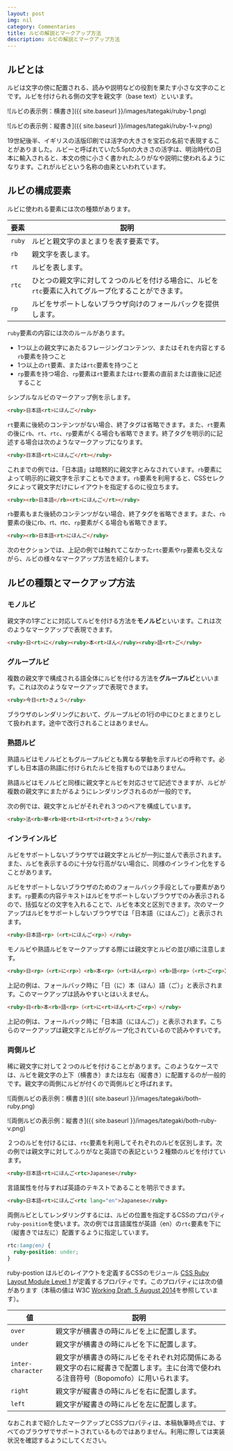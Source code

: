 ```yaml
---
layout: post
img: nil
category: Commentaries
title: ルビの解説とマークアップ方法
description: ルビの解説とマークアップ方法
---
```


ルビとは
------------------

ルビは文字の傍に配置される、読みや説明などの役割を果たす小さな文字のことです。ルビを付けられる側の文字を親文字（base text）といいます。

![ルビの表示例：横書き]({{ site.baseurl }}/images/tategaki/ruby-1.png)

![ルビの表示例：縦書き]({{ site.baseurl }}/images/tategaki/ruby-1-v.png)

19世紀後半、イギリスの活版印刷では活字の大きさを宝石の名前で表現することがありました。ルビーと呼ばれていた5.5ptの大きさの活字は、明治時代の日本に輸入されると、本文の傍に小さく書かれたふりがなや説明に使われるようになります。これがルビという名称の由来といわれています。

ルビの構成要素
------------------

ルビに使われる要素には次の種類があります。


|要素     | 説明 |
|--------|------|
|`ruby` | ルビと親文字のまとまりを表す要素です。 |
|`rb` | 親文字を表します。 |
|`rt` | ルビを表します。 |
|`rtc` | ひとつの親文字に対して２つのルビを付ける場合に、ルビを`rtc`要素に入れてグループ化することができます。|
|`rp` | ルビをサポートしないブラウザ向けのフォールバックを提供します。 |

`ruby`要素の内容には次のルールがあります。

- 1つ以上の親文字にあたるフレージングコンテンツ、またはそれを内容とする`rb`要素を持つこと
- 1つ以上の`rt`要素、または`rtc`要素を持つこと
- `rp`要素を持つ場合、`rp`要素は`rt`要素または`rtc`要素の直前または直後に記述すること


シンプルなルビのマークアップ例を示します。

```html
<ruby>日本語<rt>にほんご</ruby>
```

`rt`要素に後続のコンテンツがない場合、終了タグは省略できます。また、`rt`要素の後に`rb`、`rt`、`rtc`、`rp`要素がくる場合も省略できます。終了タグを明示的に記述する場合は次のようなマークアップになります。


```html
<ruby>日本語<rt>にほんご</rt></ruby>
```

これまでの例では、「日本語」は暗黙的に親文字とみなされています。`rb`要素によって明示的に親文字を示すこともできます。`rb`要素を利用すると、CSSセレクタによって親文字だけにレイアウトを指定するのに役立ちます。

```html
<ruby><rb>日本語</rb><rt>にほんご</rt></ruby>
```

`rb`要素もまた後続のコンテンツがない場合、終了タグを省略できます。また、`rb`要素の後にrb、rt、rtc、`rp`要素がくる場合も省略できます。

```html
<ruby><rb>日本語<rt>にほんご</ruby>
```

次のセクションでは、上記の例では触れてこなかった`rtc`要素や`rp`要素も交えながら、ルビの様々なマークアップ方法を紹介します。

ルビの種類とマークアップ方法
------------------------------------

### モノルビ

親文字の1字ごとに対応してルビを付ける方法を**モノルビ**といいます。これは次のようなマークアップで表現できます。

```html
<ruby>日<rt>に</ruby><ruby>本<rt>ほん</ruby><ruby>語<rt>ご</ruby>
```

### グループルビ

複数の親文字で構成される語全体にルビを付ける方法を**グループルビ**といいます。これは次のようなマークアップで表現できます。

```html
<ruby>今日<rt>きょう</ruby>
```

ブラウザのレンダリングにおいて、グループルビの1行の中にひとまとまりとして扱われます。途中で改行されることはありません。

### 熟語ルビ

熟語ルビはモノルビともグループルビとも異なる挙動を示すルビの呼称です。必ずしも日本語の熟語に付けられたルビを指すものではありません。

熟語ルビはモノルビと同様に親文字とルビを対応させて記述できますが、ルビが複数の親文字にまたがるようにレンダリングされるのが一般的です。

次の例では、親文字とルビがそれぞれ３つのペアを構成しています。

```html
<ruby>法<rb>華<rb>経<rt>ほ<rt>け<rt>きょう</ruby>
```

### インラインルビ

ルビをサポートしないブラウザでは親文字とルビが一列に並んで表示されます。また、ルビを表示するのに十分な行高がない場合に、同様のインライン化をすることがあります。

ルビをサポートしないブラウザのためのフォールバック手段として`rp`要素があります。`rp`要素の内容テキストはルビをサポートしないブラウザでのみ表示されるので、括弧などの文字を入れることで、ルビを本文と区別できます。次のマークアップはルビをサポートしないブラウザでは「日本語（にほんご）」と表示されます。

```html
<ruby>日本語<rp>（<rt>にほんご<rp>）</ruby>
```

モノルビや熟語ルビをマークアップする際には親文字とルビの並び順に注意します。

```html
<ruby>日<rp>（<rt>に<rp>）<rb>本<rp>（<rt>ほん<rp>）<rb>語<rp>（<rt>ご<rp>）</ruby>
```

上記の例は、フォールバック時に「日（に）本（ほん）語（ご）」と表示されます。このマークアップは読みやすいとはいえません。

```html
<ruby>日<rb>本<rb>語<rp>（<rt>に<rt>ほん<rt>ご<rp>）</ruby>
```

上記の例は、フォールバック時に「日本語（にほんご）」と表示されます。こちらのマークアップは親文字とルビがグループ化されているので読みやすいです。

### 両側ルビ

稀に親文字に対して２つのルビを付けることがあります。このようなケースでは、ルビを親文字の上下（横書き）または左右（縦書き）に配置するのが一般的です。親文字の両側にルビが付くので両側ルビと呼ばれます。

![両側ルビの表示例：横書き]({{ site.baseurl }}/images/tategaki/both-ruby.png)

![両側ルビの表示例：縦書き]({{ site.baseurl }}/images/tategaki/both-ruby-v.png)

２つのルビを付けるには、`rtc`要素を利用してそれぞれのルビを区別します。次の例では親文字に対してふりがなと英語での表記という２種類のルビを付けています。

```html
<ruby>日本語<rt>にほんご<rtc>Japanese</ruby>
```

言語属性を付与すれば英語のテキストであることを明示できます。

```html
<ruby>日本語<rt>にほんご<rtc lang="en">Japanese</ruby>
```

両側ルビとしてレンダリングするには、ルビの位置を指定するCSSのプロパティ`ruby-position`を使います。次の例では言語属性が英語（en）の`rtc`要素を下に（縦書きでは左に）配置するように指定しています。

```css
rtc:lang(en) {
  ruby-position: under;
}
```

ruby-postion はルビのレイアウトを定義するCSSのモジュール [CSS Ruby Layout Module Level 1](http://www.w3.org/TR/css-ruby-1/) が定義するプロパティです。このプロパティには次の値があります（本稿の値は W3C [Working Draft, 5 August 2014](http://www.w3.org/TR/2014/WD-css-ruby-1-20140805/)を参照しています）。

|値     | 説明 |
|--------|------|
|`over` | 親文字が横書きの時にルビを上に配置します。 |
|`under` | 親文字が横書きの時にルビを下に配置します。 |
|`inter-character` | 親文字が横書きの時にルビをそれぞれ対応関係にある親文字の右に縦書きで配置します。主に台湾で使われる注音符号（Bopomofo）に用いられます。 |
|`right` | 親文字が縦書きの時にルビを右に配置します。|
|`left` | 親文字が縦書きの時にルビを左に配置します。 |

なおこれまで紹介したマークアップとCSSプロパティは、本稿執筆時点では、すべてのブラウザでサポートされているものではありません。利用に際しては実装状況を確認するようにしてください。
